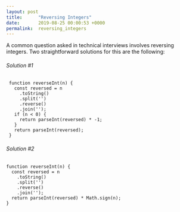 ```yaml
---
layout: post
title:      "Reversing Integers"
date:       2019-08-25 00:00:53 +0000
permalink:  reversing_integers
---
```


A common question asked in technical interviews involves reversing integers. Two straightforward solutions for this are the following:

###### Solution #1

```
 function reverseInt(n) {
   const reversed = n
     .toString()
     .split('')
     .reverse()
     .join('');
   if (n < 0) {
     return parseInt(reversed) * -1;
   }
   return parseInt(reversed);
 }
```

###### Solution #2

```
function reverseInt(n) {
  const reversed = n
    .toString()
    .split('')
    .reverse()
    .join('');
  return parseInt(reversed) * Math.sign(n);
}
```
